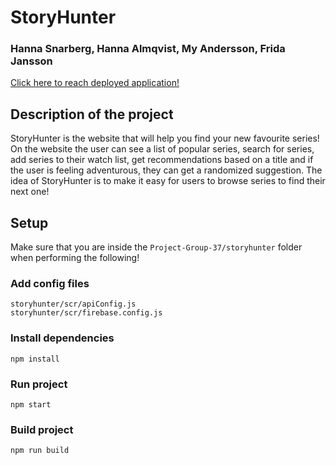 # StoryHunter

### Hanna Snarberg, Hanna Almqvist, My Andersson, Frida Jansson

[Click here to reach deployed application!](https://storyhunter-2a3c7.web.app/)

## Description of the project

StoryHunter is the website that will help you find your new favourite series! On the website the user can see a list of popular series, search for series, add series to their watch list, get recommendations based on a title and if the user is feeling adventurous, they can get a randomized suggestion. The idea of StoryHunter is to make it easy for users to browse series to find their next one!

## Setup

Make sure that you are inside the `Project-Group-37/storyhunter` folder when performing the following!

### Add config files

```
storyhunter/scr/apiConfig.js
storyhunter/scr/firebase.config.js
```

### Install dependencies

```
npm install
```

### Run project

```
npm start
```

### Build project

```
npm run build
```

